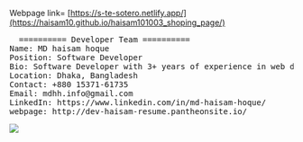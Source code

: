Webpage link= [https://s-te-sotero.netlify.app/](https://haisam10.github.io/haisam101003_shoping_page/)

<pre>
  ========== Developer Team ==========
Name: MD haisam hoque
Position: Software Developer
Bio: Software Developer with 3+ years of experience in web development.
Location: Dhaka, Bangladesh
Contact: +880 15371-61735
Email: mdhh.info@gmail.com
LinkedIn: https://www.linkedin.com/in/md-haisam-hoque/
webpage: http://dev-haisam-resume.pantheonsite.io/
</pre>

<img src="https://raw.githubusercontent.com/haisam10/haisam101003_shoping_page/refs/heads/main/haisam10.github.io_haisam101003_shoping_page_.png"/>
